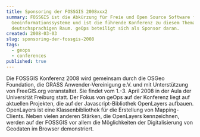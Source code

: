 ```yaml
---
title: Sponsoring der FOSSGIS 2008xxx2
summary: FOSSGIS ist die Abkürzung für Freie und Open Source Software für
  Geoinformationssysteme und ist die führende Konferenz zu diesem Thema im
  deutschsprachigen Raum. geOps beteiligt sich als Sponsor daran.
created: 2008-03-03
slug: sponsoring-der-fossgis-2008
tags:
  - geops
  - conferences
published: true
---
```


Die FOSSGIS Konferenz 2008 wird gemeinsam durch die OSGeo Foundation, die GRASS Anwender-Vereinigung e.V. und mit Unterstützung von FreeGIS.org veranstaltet. Sie findet vom 1.-3. April 2008 in der Aula der Universität Freiburg statt. Der Fokus von geOps auf der Konferenz liegt auf aktuellen Projekten, die auf der Javascript-Bibliothek OpenLayers aufbauen. OpenLayers ist eine Klassenbibliothek für die Erstellung von Mapping-Clients. Neben vielen anderen Stärken, die OpenLayers kennzeichnen, werden auf der FOSSGIS vor allem die Möglichkeiten der Digitalisierung von Geodaten im Browser demonstriert.
